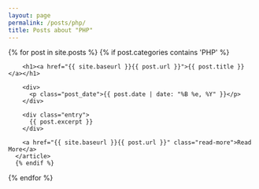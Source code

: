 ```yaml
---
layout: page
permalink: /posts/php/
title: Posts about "PHP"
---
```


<div class="posts">
  {% for post in site.posts %}
    {% if post.categories contains 'PHP' %}
      <article class="post">

        <h1><a href="{{ site.baseurl }}{{ post.url }}">{{ post.title }}</a></h1>

        <div>
          <p class="post_date">{{ post.date | date: "%B %e, %Y" }}</p>
        </div>

        <div class="entry">
          {{ post.excerpt }}
        </div>

        <a href="{{ site.baseurl }}{{ post.url }}" class="read-more">Read More</a>
      </article>
      {% endif %}
  {% endfor %}
</div>